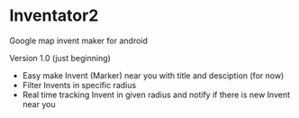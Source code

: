 # Inventator2
Google map invent maker for android


Version 1.0 (just beginning)
* Easy make Invent (Marker) near you with title and desciption (for now)
* Filter Invents in specific radius
* Real time tracking Invent in given radius and notify if there is new Invent near you

